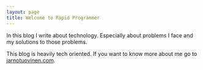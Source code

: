 ```yaml
---
layout: page
title: Welcome to Rapid Programmer
---
```


In this blog I write about technology. Especially about problems I face and my solutions to those problems.

This blog is heavily tech oriented. If you want to know more about me go to [jarnotuovinen.com](http://jarnotuovinen.com).
